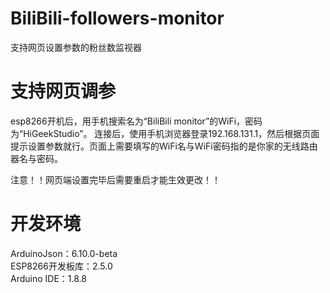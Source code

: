 # BiliBili-followers-monitor
支持网页设置参数的粉丝数监视器

# 支持网页调参
esp8266开机后，用手机搜索名为“BiliBili monitor”的WiFi，密码为“HiGeekStudio”。
连接后，使用手机浏览器登录192.168.131.1，然后根据页面提示设置参数就行。页面上需要填写的WiFi名与WiFi密码指的是你家的无线路由器名与密码。

注意！！网页端设置完毕后需要重启才能生效更改！！

# 开发环境
ArduinoJson：6.10.0-beta  
ESP8266开发板库：2.5.0  
Arduino IDE：1.8.8  
